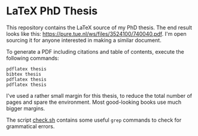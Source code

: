 # LaTeX PhD Thesis

This repository contains the LaTeX source of my PhD thesis.
The end result looks like this: https://pure.tue.nl/ws/files/3524100/740040.pdf.
I'm open sourcing it for anyone interested in making a similar document.

To generate a PDF including citations and table of contents, execute the following commands:

```
pdflatex thesis
bibtex thesis
pdflatex thesis
pdflatex thesis
```

I've used a rather small margin for this thesis, to reduce the total number of pages and spare the environment.
Most good-looking books use much bigger margins.

The script [check.sh](https://github.com/ljpengelen/latex-phd-thesis/blob/master/spellchecking/check.sh) contains some useful `grep` commands to check for grammatical errors.

